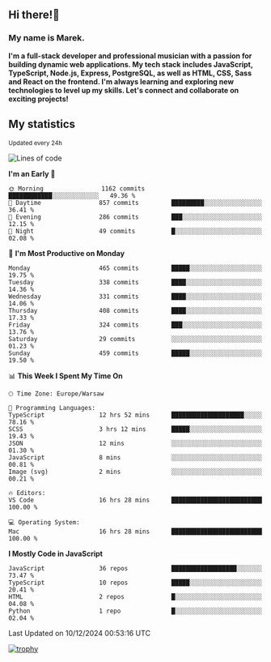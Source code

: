 ## Hi there!👋 ##
### My name is Marek. ###

**I'm a full-stack developer and professional musician with a passion for building dynamic web applications. My tech stack includes JavaScript, TypeScript, Node.js, Express, PostgreSQL, as well as HTML, CSS, Sass and React on the frontend. I'm always learning and exploring new technologies to level up my skills. Let's connect and collaborate on exciting projects!**

## My statistics ##
<sub>Updated every 24h</sub>
<!--START_SECTION:waka-->
![Lines of code](https://img.shields.io/badge/From%20Hello%20World%20I%27ve%20Written-77.0%20thousand%20lines%20of%20code-blue)

**I'm an Early 🐤** 

```text
🌞 Morning                1162 commits        ████████████░░░░░░░░░░░░░   49.36 % 
🌆 Daytime                857 commits         █████████░░░░░░░░░░░░░░░░   36.41 % 
🌃 Evening                286 commits         ███░░░░░░░░░░░░░░░░░░░░░░   12.15 % 
🌙 Night                  49 commits          █░░░░░░░░░░░░░░░░░░░░░░░░   02.08 % 
```
📅 **I'm Most Productive on Monday** 

```text
Monday                   465 commits         █████░░░░░░░░░░░░░░░░░░░░   19.75 % 
Tuesday                  338 commits         ████░░░░░░░░░░░░░░░░░░░░░   14.36 % 
Wednesday                331 commits         ████░░░░░░░░░░░░░░░░░░░░░   14.06 % 
Thursday                 408 commits         ████░░░░░░░░░░░░░░░░░░░░░   17.33 % 
Friday                   324 commits         ███░░░░░░░░░░░░░░░░░░░░░░   13.76 % 
Saturday                 29 commits          ░░░░░░░░░░░░░░░░░░░░░░░░░   01.23 % 
Sunday                   459 commits         █████░░░░░░░░░░░░░░░░░░░░   19.50 % 
```


📊 **This Week I Spent My Time On** 

```text
🕑︎ Time Zone: Europe/Warsaw

💬 Programming Languages: 
TypeScript               12 hrs 52 mins      ████████████████████░░░░░   78.16 % 
SCSS                     3 hrs 12 mins       █████░░░░░░░░░░░░░░░░░░░░   19.43 % 
JSON                     12 mins             ░░░░░░░░░░░░░░░░░░░░░░░░░   01.30 % 
JavaScript               8 mins              ░░░░░░░░░░░░░░░░░░░░░░░░░   00.81 % 
Image (svg)              2 mins              ░░░░░░░░░░░░░░░░░░░░░░░░░   00.21 % 

🔥 Editors: 
VS Code                  16 hrs 28 mins      █████████████████████████   100.00 % 

💻 Operating System: 
Mac                      16 hrs 28 mins      █████████████████████████   100.00 % 
```

**I Mostly Code in JavaScript** 

```text
JavaScript               36 repos            ██████████████████░░░░░░░   73.47 % 
TypeScript               10 repos            █████░░░░░░░░░░░░░░░░░░░░   20.41 % 
HTML                     2 repos             █░░░░░░░░░░░░░░░░░░░░░░░░   04.08 % 
Python                   1 repo              █░░░░░░░░░░░░░░░░░░░░░░░░   02.04 % 
```




 Last Updated on 10/12/2024 00:53:16 UTC
<!--END_SECTION:waka-->
[![trophy](https://github-profile-trophy.vercel.app/?username=ryo-ma&theme=onedark)](https://github.com/ryo-ma/github-profile-trophy)
<!--
**MarekSax/MarekSax** is a ✨ _special_ ✨ repository because its `README.md` (this file) appears on your GitHub profile.

Here are some ideas to get you started:

- 🔭 I’m currently working on ...
- 🌱 I’m currently learning ...
- 👯 I’m looking to collaborate on ...
- 🤔 I’m looking for help with ...
- 💬 Ask me about ...
- 📫 How to reach me: ...
- 😄 Pronouns: ...
- ⚡ Fun fact: ...
-->
